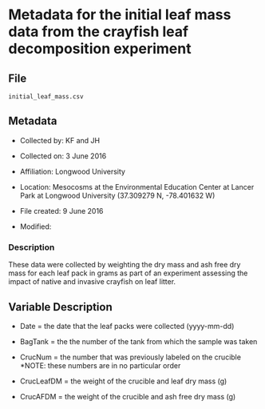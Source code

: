 # Metadata for the initial leaf mass data from the crayfish leaf decomposition experiment

## File 

`initial_leaf_mass.csv`

## Metadata

* Collected by: KF and JH

* Collected on: 3 June 2016

* Affiliation: Longwood University

* Location: Mesocosms at the Environmental Education Center at Lancer Park at Longwood University (37.309279 N, -78.401632 W) 

* File created: 9 June 2016

* Modified: 

### Description

These data were collected by weighting the dry mass and ash free dry mass for each leaf pack in grams as part of an experiment assessing the impact of native and invasive crayfish on leaf litter.

## Variable Description 

* Date = the date that the leaf packs were collected (yyyy-mm-dd)

* BagTank = the the number of the tank from which the sample was taken

* CrucNum = the number that was previously labeled on the crucible 
	*NOTE: these numbers are in no particular order

* CrucLeafDM = the weight of the crucible and leaf dry mass  (g) 

* CrucAFDM = the weight of the crucible and ash free dry mass (g)  